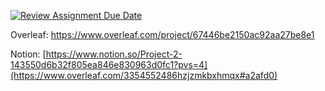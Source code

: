[![Review Assignment Due Date](https://classroom.github.com/assets/deadline-readme-button-22041afd0340ce965d47ae6ef1cefeee28c7c493a6346c4f15d667ab976d596c.svg)](https://classroom.github.com/a/UDdkOEMs)

Overleaf: https://www.overleaf.com/project/67446be2150ac92aa27be8e1

Notion: [https://www.notion.so/Project-2-143550d6b32f805ea846e830963d0fc1?pvs=4](https://www.overleaf.com/3354552486hzjzmkbxhmqx#a2afd0)
